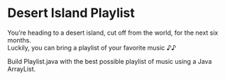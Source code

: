 # Desert Island Playlist
You’re heading to a desert island, cut off from the world, for the next six months.\
Luckily, you can bring a playlist of your favorite music ♪♪

Build Playlist.java with the best possible playlist of music using a Java ArrayList. 
